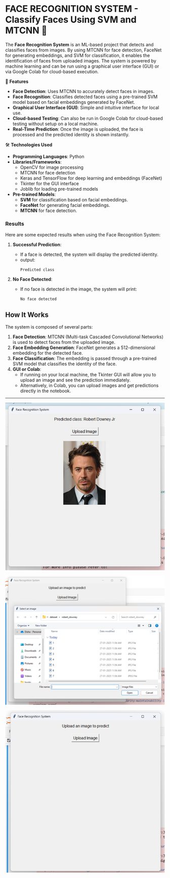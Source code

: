 # FACE RECOGNITION SYSTEM - Classify Faces Using SVM and MTCNN 🤖

The **Face Recognition System** is an ML-based project that detects and classifies faces from images. By using MTCNN for face detection, FaceNet for generating embeddings, and SVM for classification, it enables the identification of faces from uploaded images. The system is powered by machine learning and can be run using a graphical user interface (GUI) or via Google Colab for cloud-based execution.

🚀 **Features**
- **Face Detection**: Uses MTCNN to accurately detect faces in images.
- **Face Recognition**: Classifies detected faces using a pre-trained SVM model based on facial embeddings generated by FaceNet.
- **Graphical User Interface (GUI)**: Simple and intuitive interface for local use.
- **Cloud-based Testing**: Can also be run in Google Colab for cloud-based testing without setup on a local machine.
- **Real-Time Prediction**: Once the image is uploaded, the face is processed and the predicted identity is shown instantly.

🛠️ **Technologies Used**
- **Programming Languages**: Python
- **Libraries/Frameworks**:
  - OpenCV for image processing
  - MTCNN for face detection
  - Keras and TensorFlow for deep learning and embeddings (FaceNet)
  - Tkinter for the GUI interface
  - Joblib for loading pre-trained models
- **Pre-trained Models**:
  - **SVM** for classification based on facial embeddings.
  - **FaceNet** for generating facial embeddings.
  - **MTCNN** for face detection.

### Results

Here are some expected results when using the Face Recognition System:

1. **Successful Prediction**:
   - If a face is detected, the system will display the predicted identity.
   - output:
     ```
     Predicted class
     ```

2. **No Face Detected**:
   - If no face is detected in the image, the system will print:
     ```
     No face detected
     ```

## How It Works

The system is composed of several parts:

1. **Face Detection**: MTCNN (Multi-task Cascaded Convolutional Networks) is used to detect faces from the uploaded image.
2. **Face Embedding Generation**: FaceNet generates a 512-dimensional embedding for the detected face.
3. **Face Classification**: The embedding is passed through a pre-trained SVM model that classifies the identity of the face.
4. **GUI or Colab**: 
   - If running on your local machine, the Tkinter GUI will allow you to upload an image and see the prediction immediately.
   - Alternatively, in Colab, you can upload images and get predictions directly in the notebook.

---
![image alt](https://github.com/dishadalvi02/Face_Recogination/blob/79a01789e18b7b39fe27da3df0247a31d65ed819/Results/Screenshot%202025-01-27%20134431.png)

![image alt](https://github.com/dishadalvi02/Face_Recogination/blob/79a01789e18b7b39fe27da3df0247a31d65ed819/Results/Screenshot%202025-01-27%20134710.png)

![image alt](https://github.com/dishadalvi02/Face_Recogination/blob/79a01789e18b7b39fe27da3df0247a31d65ed819/Results/Screenshot%202025-01-27%20134529.png)
